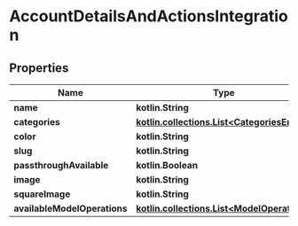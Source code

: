 
# AccountDetailsAndActionsIntegration

## Properties
Name | Type | Description | Notes
------------ | ------------- | ------------- | -------------
**name** | **kotlin.String** |  | 
**categories** | [**kotlin.collections.List&lt;CategoriesEnum&gt;**](CategoriesEnum.md) |  | 
**color** | **kotlin.String** |  | 
**slug** | **kotlin.String** |  | 
**passthroughAvailable** | **kotlin.Boolean** |  | 
**image** | **kotlin.String** |  |  [optional]
**squareImage** | **kotlin.String** |  |  [optional]
**availableModelOperations** | [**kotlin.collections.List&lt;ModelOperation&gt;**](ModelOperation.md) |  |  [optional]



